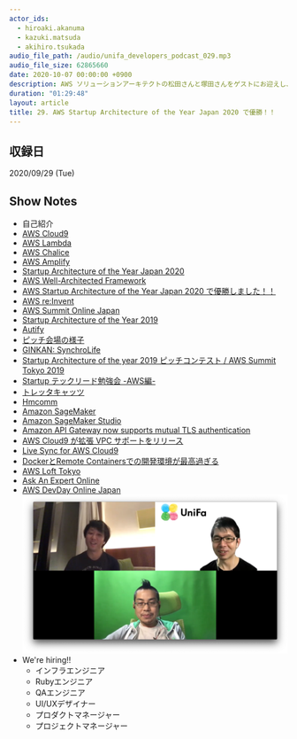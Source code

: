 ```yaml
---
actor_ids:
  - hiroaki.akanuma
  - kazuki.matsuda
  - akihiro.tsukada
audio_file_path: /audio/unifa_developers_podcast_029.mp3
audio_file_size: 62865660
date: 2020-10-07 00:00:00 +0900
description: AWS ソリューションアーキテクトの松田さんと塚田さんをゲストにお迎えし、 AWS Startup Architecture of the Year などについて話しました。
duration: "01:29:48"
layout: article
title: 29. AWS Startup Architecture of the Year Japan 2020 で優勝！！
---
```


## 収録日

2020/09/29 (Tue)

## Show Notes

- 自己紹介
- [AWS Cloud9](https://aws.amazon.com/jp/cloud9/)
- [AWS Lambda](https://aws.amazon.com/jp/lambda/)
- [AWS Chalice](https://aws.github.io/chalice/index)
- [AWS Amplify](https://aws.amazon.com/jp/amplify/)
- [Startup Architecture of the Year Japan 2020](https://pages.awscloud.com/Startup-Architecture-of-the-Year-Japan-2020_Landing-Page.html)
- [AWS Well-Architected Framework](https://aws.amazon.com/jp/architecture/well-architected/?wa-lens-whitepapers.sort-by=item.additionalFields.sortDate&wa-lens-whitepapers.sort-order=desc)
- [AWS Startup Architecture of the Year Japan 2020 で優勝しました！！](https://tech.unifa-e.com/entry/2020/09/24/170821)
- [AWS re:Invent](https://reinvent.awsevents.com/)
- [AWS Summit Online Japan](https://aws.amazon.com/jp/summits/2020/)
- [Startup Architecture of the Year 2019](https://codezine.jp/article/detail/11587)
- [Autify](https://autify.com/ja)
- [ピッチ会場の様子](https://twitter.com/hatahir0/status/1306187089432596480/photo/4)
- [GINKAN: SynchroLife](https://synchrolife.org/index_jp.html)
- [Startup Architecture of the year 2019 ピッチコンテスト / AWS Summit Tokyo 2019](https://youtu.be/BamzAx7sb-8)
- [Startup テックリード勉強会 -AWS編-](https://youtu.be/K4uS7IL0KeQ)
- [トレッタキャッツ](https://tolettacat.com/)
- [Hmcomm](https://hmcom.co.jp/)
- [Amazon SageMaker](https://aws.amazon.com/jp/sagemaker/)
- [Amazon SageMaker Studio](https://aws.amazon.com/jp/blogs/news/amazon-sagemaker-studio-the-first-fully-integrated-development-environment-for-machine-learning/)
- [Amazon API Gateway now supports mutual TLS authentication](https://aws.amazon.com/jp/about-aws/whats-new/2020/09/amazon-api-gateway-supports-mutual-tls-authentication/)
- [AWS Cloud9 が拡張 VPC サポートをリリース](https://aws.amazon.com/jp/about-aws/whats-new/2020/08/aws-cloud9-releases-enhanced-vpc-support/)
- [Live Sync for AWS Cloud9](https://marketplace.visualstudio.com/items?itemName=iann0036.live-share-for-aws-cloud9)
- [DockerとRemote Containersでの開発環境が最高過ぎる](https://www.keisuke69.net/entry/2020/06/04/145719)
- [AWS Loft Tokyo](https://aws.amazon.com/jp/start-ups/loft/tokyo/)
- [Ask An Expert Online](https://twitter.com/mats16k/status/1311496987317952513?s=20)
- [AWS DevDay Online Japan](https://aws.amazon.com/jp/about-aws/events/2020/devday/)
![members](/images/snapshots/29/members.png)
- We're hiring!!
  - インフラエンジニア 
  - Rubyエンジニア
  - QAエンジニア
  - UI/UXデザイナー
  - プロダクトマネージャー
  - プロジェクトマネージャー